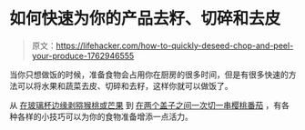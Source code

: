 # 如何快速为你的产品去籽、切碎和去皮

> 原文：<https://lifehacker.com/how-to-quickly-deseed-chop-and-peel-your-produce-1762946555>

当你只想做饭的时候，准备食物会占用你在厨房的很多时间，但是有很多快速的方法可以将水果和蔬菜去皮、切碎和去籽，这样你就可以做饭了。



从 [在玻璃杯边缘剥猕猴桃或芒果](http://lifehacker.com/how-to-peel-a-mango-in-under-10-seconds-1603398060) 到 [在两个盖子之间一次切一串樱桃番茄](http://lifehacker.com/top-10-crazy-kitchen-tricks-that-speed-up-your-cooking-5899974#_ga=1.178129248.410417895.1430444016) ，有各种各样的小技巧可以为你的食物准备增添一点活力。